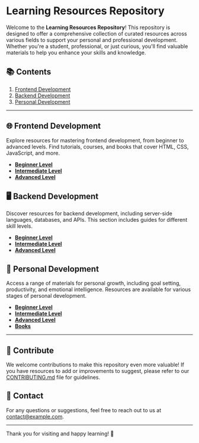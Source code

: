 # Learning Resources Repository

Welcome to the **Learning Resources Repository**! This repository is designed to offer a comprehensive collection of curated resources across various fields to support your personal and professional development. Whether you're a student, professional, or just curious, you'll find valuable materials to help you enhance your skills and knowledge.

## 📚 Contents

1. [Frontend Development](#frontend-development)
2. [Backend Development](#backend-development)
3. [Personal Development](#personal-development)

---

## 🌐 Frontend Development

Explore resources for mastering frontend development, from beginner to advanced levels. Find tutorials, courses, and books that cover HTML, CSS, JavaScript, and more.

- [**Beginner Level**](./FrontendDevelopment/Frontend.md/#-beginner-level)
- [**Intermediate Level**](./FrontendDevelopment/Frontend.md/#-intermediate-level)
- [**Advanced Level**](./FrontendDevelopment/Frontend.md/#-advanced-level)

## 🖥️ Backend Development

Discover resources for backend development, including server-side languages, databases, and APIs. This section includes guides for different skill levels.

- [**Beginner Level**](./BackendDevelopment/Backend.md/#-beginner-level)
- [**Intermediate Level**](./BackendDevelopment//Backend.md/#-intermediate-level)
- [**Advanced Level**](./BackendDevelopment//Backend.md/#-advanced-level)

## 🧠 Personal Development

Access a range of materials for personal growth, including goal setting, productivity, and emotional intelligence. Resources are available for various stages of personal development.

- [**Beginner Level**](./personalDevelopment/personaldevelopment/#-beginner-level)
- [**Intermediate Level**](./personalDevelopment/personaldevelopment/#-intermediate-level)
- [**Advanced Level**](./personalDevelopment/personaldevelopment/#-advanced-level)
- [**Books**](./personalDevelopment/personaldevelopment/#-books)

---

## 🤝 Contribute

We welcome contributions to make this repository even more valuable! If you have resources to add or improvements to suggest, please refer to our [CONTRIBUTING.md](./CONTRIBUTING.md) file for guidelines.

## 📧 Contact

For any questions or suggestions, feel free to reach out to us at [contact@example.com](mailto:contact@example.com).

---

Thank you for visiting and happy learning! 🚀
